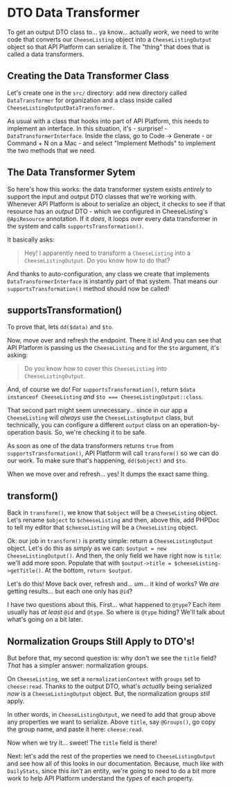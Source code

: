 # DTO Data Transformer

To get an output DTO class to... ya know... actually *work*, we need to write
code that converts our `CheeseListing` object into a `CheeseListingOutput` object
so that API Platform can serialize it. The "thing" that does that is called a data
transformers.

## Creating the Data Transformer Class

Let's create one in the `src/` directory: add new directory called `DataTransformer`
for organization and a class inside called `CheeseListingOutputDataTransformer`.

As usual with a class that hooks into part of API Platform, this needs to implement
an interface. In this situation, it's - surprise! - `DataTransformerInterface`.
Inside the class, go to Code -> Generate - or Command + N on a Mac - and select
"Implement Methods" to implement the two methods that we need.

## The Data Transformer Sytem

So here's how this works: the data transformer system exists *entirely* to
support the input and output DTO classes that we're working with. Whenever API
Platform is about to serialize an object, it checks to see if that resource has
an *output* DTO - which we configured in CheeseListing's `@ApiResource` annotation.
If it *does*, it loops over every data transformer in the system and calls
`supportsTransformation()`.

It basically asks:

> Hey! I apparently need to transform a `CheeseListing` into a
> `CheeseListingOutput`. Do you know how to do that?

And thanks to auto-configuration, any class we create that implements
`DataTransformerInterface` is instantly part of that system. That means our
`supportsTransformation()` method should now be called!

## supportsTransformation()

To prove that, lets `dd($data)` and `$to`.

Now, move over and refresh the endpoint. There it is! And you can see that API
Platform is passing us the `CheeseListing` and for the `$to` argument, it's asking:

> Do you know how to cover this `CheeseListing` into `CheeseListingOutput`.

And, of course we do! For `supportsTransformation()`, return
`$data instanceof CheeseListing` *and* `$to === CheeseListingOutput::class`.

That second part might seem unnecessary... since in our app a `CheeseListing` will
*always* use the `CheeseListingOutput` class, but technically, you can configure
a different `output` class on an operation-by-operation basis. So, we're checking
it to be safe.

As soon as one of the data transformers returns `true` from
`supportsTransformation()`, API Platform will call `transform()` so we can do our
work. To make sure that's happening, `dd($object)` and `$to`.

When we move over and refresh... yes! It dumps the exact same thing.

## transform()

Back in `transform()`, we know that `$object` will be a `CheeseListing` object.
Let's rename `$object` to `$cheeseListing` and then, above this, add PHPDoc to tell
my editor that `$cheeseListing` will be a `CheeseListing` object.

Ok: our job in `transform()` is pretty simple: return a `CheeseListingOutput`
object. Let's do this as *simply* as we can: `$output = new CheeseListingOutput()`.
And then, the only field we have right now is `title`: we'll add more soon.
Populate that with `$output->title = $cheeseListing->getTitle()`. At the bottom,
`return $output`.

Let's do this! Move back over, refresh and... um... it kind of works? We *are*
getting results... but each one only has `@id`?

I have two questions about this. First... what happened to `@type`? Each item
usually has *at least* `@id` and `@type`. So where is `@type` hiding? We'll talk
about what's going on a bit later.

## Normalization Groups Still Apply to DTO's!

But before that, my second question is: why don't we see the `title` field? *That*
has a simpler answer: normalization groups.

On `CheeseListing`, we set a `normalizationContext` with `groups` set to
`cheese:read`. Thanks to the output DTO, what's *actually* being serialized *now*
is a `CheeseListingOutput` object. But, the normalization groups *still* apply.

In other words, in `CheeseListingOutput`, we need to add that group above any
properties we want to serialize. Above `title`, say `@Groups()`, go copy the
group name, and paste it here: `cheese:read`.

Now when we try it... sweet! The `title` field is there!

Next: let's add the rest of the properties we need to `CheeseListingOutput` and
see how all of this looks in our documentation. Because, much like with
`DailyStats`, since this *isn't* an entity, we're going to need to do a bit more
work to help API Platform understand the *types* of each property.
